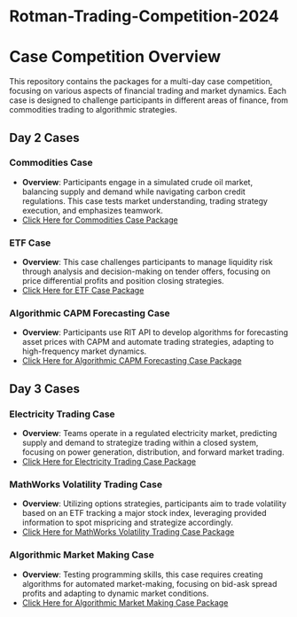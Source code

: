 # Rotman-Trading-Competition-2024
# Case Competition Overview

This repository contains the packages for a multi-day case competition, focusing on various aspects of financial trading and market dynamics. Each case is designed to challenge participants in different areas of finance, from commodities trading to algorithmic strategies.

## Day 2 Cases

### Commodities Case

- **Overview**: Participants engage in a simulated crude oil market, balancing supply and demand while navigating carbon credit regulations. This case tests market understanding, trading strategy execution, and emphasizes teamwork.
- [Click Here for Commodities Case Package](#)

### ETF Case

- **Overview**: This case challenges participants to manage liquidity risk through analysis and decision-making on tender offers, focusing on price differential profits and position closing strategies.
- [Click Here for ETF Case Package](#)

### Algorithmic CAPM Forecasting Case

- **Overview**: Participants use RIT API to develop algorithms for forecasting asset prices with CAPM and automate trading strategies, adapting to high-frequency market dynamics.
- [Click Here for Algorithmic CAPM Forecasting Case Package](#)

## Day 3 Cases

### Electricity Trading Case

- **Overview**: Teams operate in a regulated electricity market, predicting supply and demand to strategize trading within a closed system, focusing on power generation, distribution, and forward market trading.
- [Click Here for Electricity Trading Case Package](#)

### MathWorks Volatility Trading Case

- **Overview**: Utilizing options strategies, participants aim to trade volatility based on an ETF tracking a major stock index, leveraging provided information to spot mispricing and strategize accordingly.
- [Click Here for MathWorks Volatility Trading Case Package](#)

### Algorithmic Market Making Case

- **Overview**: Testing programming skills, this case requires creating algorithms for automated market-making, focusing on bid-ask spread profits and adapting to dynamic market conditions.
- [Click Here for Algorithmic Market Making Case Package](#)


